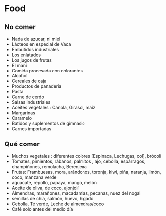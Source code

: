 # Food

## No comer 
- Nada de azucar, ni miel
- Lácteos en especial de Vaca
- Embutidos industriales
- Los enlatados
- Los jugos de frutas
- El maní
- Comida procesada con colorantes
- Alcohol
- Cereales de caja
- Productos de panadería
- Pasta 
- Carne de cerdo
- Salsas industriales
- Aceites vegetales : Canola, Girasol, maíz
- Margarinas
- Caramelo
- Batidos y suplementos de gimnasio
- Carnes importadas

## Qué comer

- Muchos vegetales : diferentes colores [Espinaca, Lechugas, col], brócoli
- Tomates, pimientos, rábanos, palmitos , ajo, cebolla, espárragos, champiñones, remolacha, Berenjena
- Frutas: Frambuesas, mora, arándonos, toronja, kiwi, piña, naranja, limón, coco, manzana verde
- aguacate, repollo, papaya, mango, melón 
- Aceite de oliva, de coco, ajonjolí 
- Almendras, marañones, macadamias, pecanas, nuez del nogal
- semillas de chía, salmón, huevo, hígado
- Cebolla, Té verde, Leche de almendras/coco
- Café solo antes del medio día